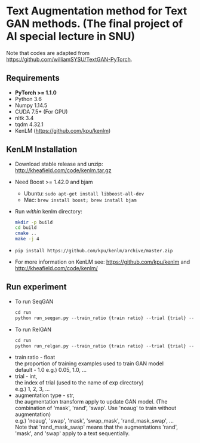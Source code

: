 # Text Augmentation method for Text GAN methods. (The final project of AI special lecture in SNU)
Note that codes are adapted from https://github.com/williamSYSU/TextGAN-PyTorch. 

## Requirements

- **PyTorch >= 1.1.0**
- Python 3.6
- Numpy 1.14.5
- CUDA 7.5+ (For GPU)
- nltk 3.4
- tqdm 4.32.1
- KenLM (https://github.com/kpu/kenlm)

## KenLM Installation

- Download stable release and unzip: http://kheafield.com/code/kenlm.tar.gz

- Need Boost >= 1.42.0 and bjam

  - Ubuntu: `sudo apt-get install libboost-all-dev`
  - Mac: `brew install boost; brew install bjam`

- Run *within* kenlm directory:

  ```bash
  mkdir -p build
  cd build
  cmake ..
  make -j 4
  ```

- `pip install https://github.com/kpu/kenlm/archive/master.zip`

- For more information on KenLM see: https://github.com/kpu/kenlm and http://kheafield.com/code/kenlm/

## Run experiment

- To run SeqGAN
  ```python
  cd run
  python run_seqgan.py --train_ratio {train ratio} --trial {trial} --aug {augmentation type}
  ```

- To run RelGAN
  ```python
  cd run
  python run_relgan.py --train_ratio {train ratio} --trial {trial} --aug {augmentation type}
  ```

* train ratio - float<br />
    the proportion of training examples used to train GAN model<br />
    default - 1.0
    e.g.) 0.05, 1.0, ...
* trial - int, <br />
    the index of trial (used to the name of exp directory)<br />
    e.g.) 1, 2, 3, ...
* augmentation type - str, <br />
    the augmentation transform apply to update GAN model. (The combination of 'mask', 'rand', 'swap'. Use 'noaug' to train without augmentation)<br />
    e.g.) 'noaug', 'swap', 'mask', 'swap_mask', 'rand_mask_swap', ... <br />
    Note that 'rand_mask_swap' means that the augmentations 'rand', 'mask', and 'swap' apply to a text sequentially.